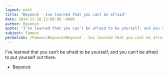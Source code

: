 ```yaml
---
layout: post
title: "Beyoncé - Ive learned that you cant be afraid"
date: 2024-12-28 12:00:00 -0000
author: Beyoncé
quote: "I’ve learned that you can’t be afraid to be yourself, and you can’t be afraid to put yourself out there."
subject: Famous
permalink: /Famous/Beyoncé/Beyoncé - Ive learned that you cant be afraid
---
```


I’ve learned that you can’t be afraid to be yourself, and you can’t be afraid to put yourself out there.

- Beyoncé
